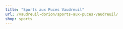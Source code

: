 ```yaml
---
title: "Sports aux Puces Vaudreuil"
url: /vaudreuil-dorion/sports-aux-puces-vaudreuil/
shop: sports
---
```

